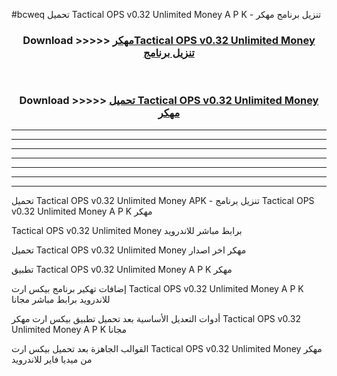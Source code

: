 #bcweq تحميل Tactical OPS v0.32 Unlimited Money  A P K - تنزيل برنامج مهكر



<div align="center">
<h3>Download >>>>> <a href="https://runaway1.web.app/?sq=Tactical OPS v0.32 Unlimited Money ">مهكرTactical OPS v0.32 Unlimited Money  تنزيل برنامج</a></h3><br>

<h3>Download >>>>> <a href="https://runaway1.web.app/?sq=Tactical OPS v0.32 Unlimited Money ">تحميل Tactical OPS v0.32 Unlimited Money  مهكر</a></h3>
</div>


----------------------------------------------------------

----------------------------------------------------------

----------------------------------------------------------

----------------------------------------------------------

----------------------------------------------------------

----------------------------------------------------------

----------------------------------------------------------

تحميل Tactical OPS v0.32 Unlimited Money  APK - تنزيل برنامج Tactical OPS v0.32 Unlimited Money  A P K مهكر

Tactical OPS v0.32 Unlimited Money  برابط مباشر للاندرويد

تحميل Tactical OPS v0.32 Unlimited Money  مهكر اخر اصدار

تطبيق Tactical OPS v0.32 Unlimited Money  A P K مهكر

إضافات تهكير برنامج بيكس ارت Tactical OPS v0.32 Unlimited Money  A P K للاندرويد برابط مباشر مجانا

أدوات التعديل الأساسية بعد تحميل تطبيق بيكس ارت مهكر Tactical OPS v0.32 Unlimited Money  A P K مجانا

القوالب الجاهزة بعد تحميل بيكس ارت Tactical OPS v0.32 Unlimited Money  مهكر من ميديا فاير للاندرويد


